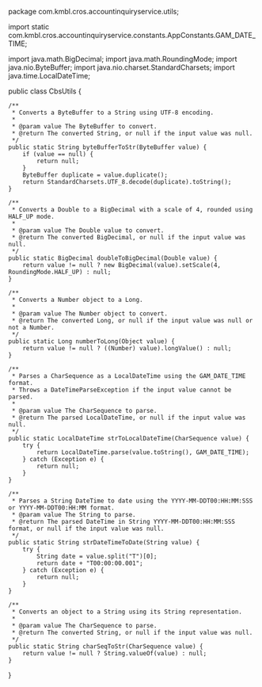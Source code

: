 package com.kmbl.cros.accountinquiryservice.utils;

import static com.kmbl.cros.accountinquiryservice.constants.AppConstants.GAM_DATE_TIME;

import java.math.BigDecimal;
import java.math.RoundingMode;
import java.nio.ByteBuffer;
import java.nio.charset.StandardCharsets;
import java.time.LocalDateTime;

public class CbsUtils {

    /**
     * Converts a ByteBuffer to a String using UTF-8 encoding.
     *
     * @param value The ByteBuffer to convert.
     * @return The converted String, or null if the input value was null.
     */
    public static String byteBufferToStr(ByteBuffer value) {
        if (value == null) {
            return null;
        }
        ByteBuffer duplicate = value.duplicate();
        return StandardCharsets.UTF_8.decode(duplicate).toString();
    }

    /**
     * Converts a Double to a BigDecimal with a scale of 4, rounded using HALF_UP mode.
     *
     * @param value The Double value to convert.
     * @return The converted BigDecimal, or null if the input value was null.
     */
    public static BigDecimal doubleToBigDecimal(Double value) {
        return value != null ? new BigDecimal(value).setScale(4, RoundingMode.HALF_UP) : null;
    }

    /**
     * Converts a Number object to a Long.
     *
     * @param value The Number object to convert.
     * @return The converted Long, or null if the input value was null or not a Number.
     */
    public static Long numberToLong(Object value) {
        return value != null ? ((Number) value).longValue() : null;
    }

    /**
     * Parses a CharSequence as a LocalDateTime using the GAM_DATE_TIME format.
     * Throws a DateTimeParseException if the input value cannot be parsed.
     *
     * @param value The CharSequence to parse.
     * @return The parsed LocalDateTime, or null if the input value was null.
     */
    public static LocalDateTime strToLocalDateTime(CharSequence value) {
        try {
            return LocalDateTime.parse(value.toString(), GAM_DATE_TIME);
        } catch (Exception e) {
            return null;
        }
    }

    /**
     * Parses a String DateTime to date using the YYYY-MM-DDT00:HH:MM:SSS or YYYY-MM-DDT00:HH:MM format.
     * @param value The String to parse.
     * @return The parsed DateTime in String YYYY-MM-DDT00:HH:MM:SSS format, or null if the input value was null.
     */
    public static String strDateTimeToDate(String value) {
        try {
            String date = value.split("T")[0];
            return date + "T00:00:00.001";
        } catch (Exception e) {
            return null;
        }
    }

    /**
     * Converts an object to a String using its String representation.
     *
     * @param value The CharSequence to parse.
     * @return The converted String, or null if the input value was null.
     */
    public static String charSeqToStr(CharSequence value) {
        return value != null ? String.valueOf(value) : null;
    }
}
